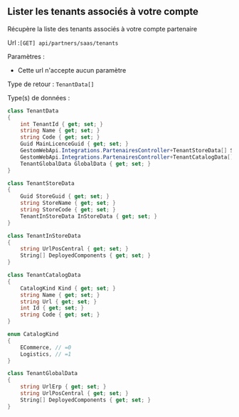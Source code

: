 ## <span id='liste'>Lister les tenants associés à votre compte</span>

Récupère la liste des tenants associés à votre compte partenaire

Url :`[GET] api/partners/saas/tenants`

Paramètres : 

- Cette url n'accepte aucun paramètre

Type de retour : `TenantData[]`

Type(s) de données :

```csharp
class TenantData
{
	int TenantId { get; set; }
	string Name { get; set; }
	string Code { get; set; }
	Guid MainLicenceGuid { get; set; }
	GestomWebApi.Integrations.PartenairesController+TenantStoreData[] Stores { get; set; }
	GestomWebApi.Integrations.PartenairesController+TenantCatalogData[] CatalogDatas { get; set; }
	TenantGlobalData GlobalData { get; set; }
}

class TenantStoreData
{
	Guid StoreGuid { get; set; }
	string StoreName { get; set; }
	string StoreCode { get; set; }
	TenantInStoreData InStoreData { get; set; }
}

class TenantInStoreData
{
	string UrlPosCentral { get; set; }
	String[] DeployedComponents { get; set; }
}

class TenantCatalogData
{
	CatalogKind Kind { get; set; }
	string Name { get; set; }
	string Url { get; set; }
	int Id { get; set; }
	string Code { get; set; }
}

enum CatalogKind
{
	ECommerce, // =0
	Logistics, // =1
}

class TenantGlobalData
{
	string UrlErp { get; set; }
	string UrlPosCentral { get; set; }
	String[] DeployedComponents { get; set; }
}

```
